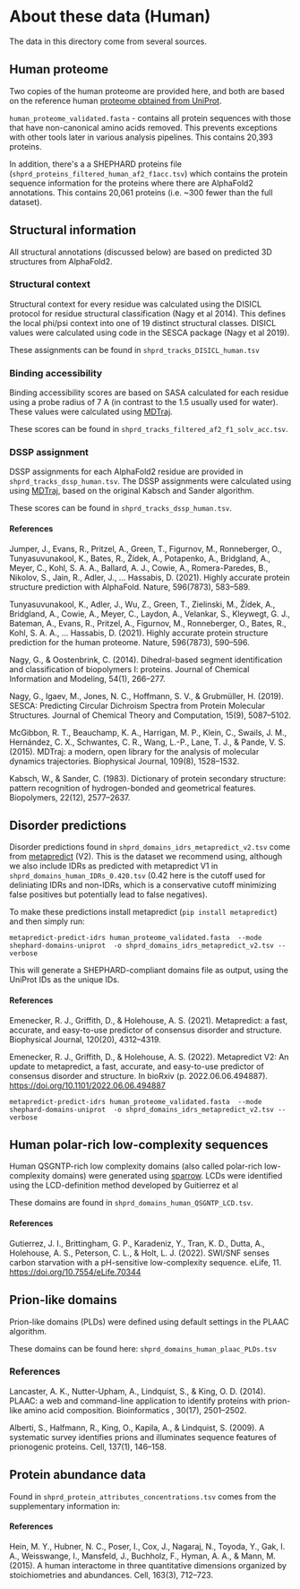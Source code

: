 # About these data (Human)

The data in this directory come from several sources.

## Human proteome
Two copies of the human proteome are provided here, and both are based on the reference human [proteome obtained from UniProt](https://www.uniprot.org/proteomes/UP000005640).


`human_proteome_validated.fasta` - contains all protein sequences with those that have non-canonical amino acids removed. This prevents exceptions with other tools later in various analysis pipelines. This contains 20,393 proteins.

In addition, there's a a SHEPHARD proteins file (`shprd_proteins_filtered_human_af2_f1acc.tsv`) which contains the protein sequence information for the proteins where there are AlphaFold2 annotations. This contains 20,061 proteins (i.e. ~300 fewer than the full dataset).

## Structural information
All structural annotations (discussed below) are based on predicted 3D structures from AlphaFold2.

### Structural context
Structural context for every residue was calculated using the DISICL protocol for residue structural classification (Nagy et al 2014). This defines the local phi/psi context into one of 19 distinct structural classes. DISICL values were calculated using code in the SESCA package (Nagy et al 2019).

These assignments can be found in `shprd_tracks_DISICL_human.tsv`

### Binding accessibility
Binding accessibility scores are based on SASA calculated for each residue using a probe radius of 7 A (in contrast to the 1.5 usually used for water). These values were calculated using [MDTraj](https://mdtraj.org/).

These scores can be found in `shprd_tracks_filtered_af2_f1_solv_acc.tsv`.

### DSSP assignment
DSSP assignments for each AlphaFold2 residue are provided in `shprd_tracks_dssp_human.tsv`. The DSSP assignments were calculated using using [MDTraj](https://mdtraj.org/), based on the original Kabsch and Sander algorithm.

These scores can be found in `shprd_tracks_dssp_human.tsv`.

#### References
Jumper, J., Evans, R., Pritzel, A., Green, T., Figurnov, M., Ronneberger, O., Tunyasuvunakool, K., Bates, R., Žídek, A., Potapenko, A., Bridgland, A., Meyer, C., Kohl, S. A. A., Ballard, A. J., Cowie, A., Romera-Paredes, B., Nikolov, S., Jain, R., Adler, J., … Hassabis, D. (2021). Highly accurate protein structure prediction with AlphaFold. Nature, 596(7873), 583–589.

Tunyasuvunakool, K., Adler, J., Wu, Z., Green, T., Zielinski, M., Žídek, A., Bridgland, A., Cowie, A., Meyer, C., Laydon, A., Velankar, S., Kleywegt, G. J., Bateman, A., Evans, R., Pritzel, A., Figurnov, M., Ronneberger, O., Bates, R., Kohl, S. A. A., … Hassabis, D. (2021). Highly accurate protein structure prediction for the human proteome. Nature, 596(7873), 590–596.

Nagy, G., & Oostenbrink, C. (2014). Dihedral-based segment identification and classification of biopolymers I: proteins. Journal of Chemical Information and Modeling, 54(1), 266–277.

Nagy, G., Igaev, M., Jones, N. C., Hoffmann, S. V., & Grubmüller, H. (2019). SESCA: Predicting Circular Dichroism Spectra from Protein Molecular Structures. Journal of Chemical Theory and Computation, 15(9), 5087–5102.

McGibbon, R. T., Beauchamp, K. A., Harrigan, M. P., Klein, C., Swails, J. M., Hernández, C. X., Schwantes, C. R., Wang, L.-P., Lane, T. J., & Pande, V. S. (2015). MDTraj: a modern, open library for the analysis of molecular dynamics trajectories. Biophysical Journal, 109(8), 1528–1532.

Kabsch, W., & Sander, C. (1983). Dictionary of protein secondary structure: pattern recognition of hydrogen-bonded and geometrical features. Biopolymers, 22(12), 2577–2637.

## Disorder predictions
Disorder predictions found in `shprd_domains_idrs_metapredict_v2.tsv` come from [metapredict](https://metapredict.readthedocs.io/en/latest/) (V2). This is the dataset we recommend using, although we also include IDRs as predicted with metapredict V1 in `shprd_domains_human_IDRs_0.420.tsv` (0.42 here is the cutoff used for deliniating IDRs and non-IDRs, which is a conservative cutoff minimizing false positives but potentially lead to false negatives).

To make these predictions install metapredict (`pip install metapredict`) and then simply run:

	metapredict-predict-idrs human_proteome_validated.fasta  --mode shephard-domains-uniprot  -o shprd_domains_idrs_metapredict_v2.tsv --verbose
	
This will generate a SHEPHARD-compliant domains file as output, using the UniProt IDs as the unique IDs.	

#### References
Emenecker, R. J., Griffith, D., & Holehouse, A. S. (2021). Metapredict: a fast, accurate, and easy-to-use predictor of consensus disorder and structure. Biophysical Journal, 120(20), 4312–4319.

Emenecker, R. J., Griffith, D., & Holehouse, A. S. (2022). Metapredict V2: An update to metapredict, a fast, accurate, and easy-to-use predictor of consensus disorder and structure. In bioRxiv (p. 2022.06.06.494887). https://doi.org/10.1101/2022.06.06.494887


	metapredict-predict-idrs human_proteome_validated.fasta  --mode shephard-domains-uniprot  -o shprd_domains_idrs_metapredict_v2.tsv --verbose


## Human polar-rich low-complexity sequences
Human QSGNTP-rich low complexity domains (also called polar-rich low-complexity domains) were generated using [sparrow](https://github.com/idptools/sparrow). LCDs were identified using the LCD-definition method developed by Guitierrez et al


These domains are found in `shprd_domains_human_QSGNTP_LCD.tsv`.

#### References
Gutierrez, J. I., Brittingham, G. P., Karadeniz, Y., Tran, K. D., Dutta, A., Holehouse, A. S., Peterson, C. L., & Holt, L. J. (2022). SWI/SNF senses carbon starvation with a pH-sensitive low-complexity sequence. eLife, 11. https://doi.org/10.7554/eLife.70344


## Prion-like domains

Prion-like domains (PLDs) were defined using default settings in the PLAAC algorithm.

These domains can be found here: `shprd_domains_human_plaac_PLDs.tsv`

### References

Lancaster, A. K., Nutter-Upham, A., Lindquist, S., & King, O. D. (2014). PLAAC: a web and command-line application to identify proteins with prion-like amino acid composition. Bioinformatics , 30(17), 2501–2502.

Alberti, S., Halfmann, R., King, O., Kapila, A., & Lindquist, S. (2009). A systematic survey identifies prions and illuminates sequence features of prionogenic proteins. Cell, 137(1), 146–158.

## Protein abundance data
Found in `shprd_protein_attributes_concentrations.tsv` comes from the supplementary information in:

#### References
Hein, M. Y., Hubner, N. C., Poser, I., Cox, J., Nagaraj, N., Toyoda, Y., Gak, I. A., Weisswange, I., Mansfeld, J., Buchholz, F., Hyman, A. A., & Mann, M. (2015). A human interactome in three quantitative dimensions organized by stoichiometries and abundances. Cell, 163(3), 712–723.


